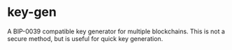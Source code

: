 # key-gen
A BIP-0039 compatible key generator for multiple blockchains. This is not a secure method, but is useful for quick key generation. 
